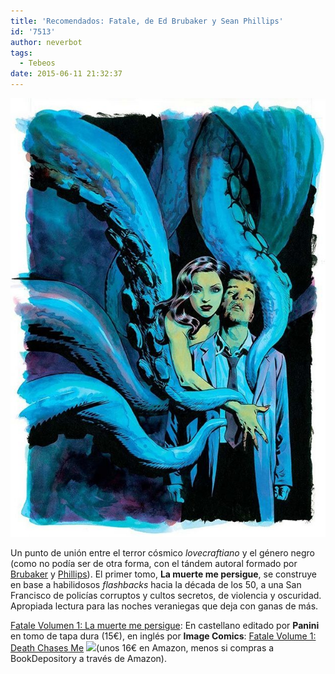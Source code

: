 ```yaml
---
title: 'Recomendados: Fatale, de Ed Brubaker y Sean Phillips'
id: '7513'
author: neverbot
tags:
  - Tebeos
date: 2015-06-11 21:32:37
---
```


[![](./recomendados-fatale-de-ed-brubaker-y-sean-phillips/36ce6365320af95d92e56c629e9a20e7.jpg)](./recomendados-fatale-de-ed-brubaker-y-sean-phillips/36ce6365320af95d92e56c629e9a20e7.jpg)

Un punto de unión entre el terror cósmico _lovecraftiano_ y el género negro (como no podía ser de otra forma, con el tándem autoral formado por [Brubaker](https://en.wikipedia.org/wiki/Ed_Brubaker) y [Phillips](https://en.wikipedia.org/wiki/Sean_Phillips)). El primer tomo, **La muerte me persigue**, se construye en base a habilidosos _flashbacks_ hacia la década de los 50, a una San Francisco de policías corruptos y cultos secretos, de violencia y oscuridad. Apropiada lectura para las noches veraniegas que deja con ganas de más.

[Fatale Volumen 1: La muerte me persigue](http://www.amazon.es/gp/product/8490243670/ref=as_li_ss_tl?ie=UTF8&camp=3626&creative=24822&creativeASIN=8490243670&linkCode=as2&tag=neverbot-21): En castellano editado por **Panini** en tomo de tapa dura (15€), en inglés por **Image Comics**: [Fatale Volume 1: Death Chases Me](http://www.amazon.es/gp/product/1607065630/ref=as_li_ss_tl?ie=UTF8&camp=3626&creative=24822&creativeASIN=1607065630&linkCode=as2&tag=neverbot-21) ![](http://ir-es.amazon-adsystem.com/e/ir?t=neverbot-21&l=as2&o=30&a=1607065630)(unos 16€ en Amazon, menos si compras a BookDepository a través de Amazon).